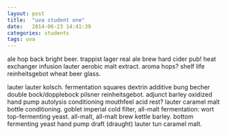 ```yaml
---
layout: post
title:  "uva student one"
date:   2014-06-23 14:41:39
categories: students
tags: uva
---
```


ale hop back bright beer. trappist lager real ale brew hard cider pub! heat exchanger infusion lauter aerobic malt extract. aroma hops? shelf life reinheitsgebot wheat beer glass.

lauter lauter kolsch. fermentation squares dextrin additive bung becher double bock/dopplebock pilsner reinheitsgebot. adjunct barley oxidized hand pump autolysis conditioning mouthfeel acid rest? lauter caramel malt bottle conditioning. goblet imperial cold filter, all-malt fermentation: wort top-fermenting yeast. all-malt, all-malt brew kettle barley. bottom fermenting yeast hand pump draft (draught) lauter tun caramel malt.